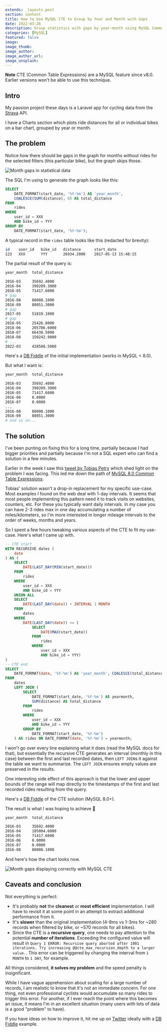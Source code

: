 ```yaml
---
extends: _layouts.post
section: content
title: How to Use MySQL CTE to Group by Year and Month with Gaps
date: 2022-03-26
description: Group statistics with gaps by year-month using MySQL Common Table Expressions
categories: [MySQL]
featured: false
image: 
image_thumb: 
image_author:
image_author_url:
image_unsplash:
---
```


**Note** CTE (Common Table Expressions) are a MySQL feature since v8.0. Earlier versions won't be able to use this technique.

## Intro

My passion project these days is a Laravel app for cycling data from the [Strava](https://strava.com/) API.

I have a Charts section which plots ride distances for all or individual bikes on a bar chart, grouped by year or month.

## The problem

Notice how there should be gaps in the graph for months without rides for the selected filters (this particular bike), but the graph skips those.

![Month gaps in statistical data](/assets/img/2022-03-26-month-gaps.jpg "Month gaps in statistical data")

The SQL I'm using to generate the graph looks like this:

```sql
SELECT
	DATE_FORMAT(start_date, '%Y-%m') AS 'year_month',
	COALESCE(SUM(distance), 0) AS total_distance
FROM
	rides
WHERE
	user_id = XXX
	AND bike_id = YYY
GROUP BY
	DATE_FORMAT(start_date, '%Y-%m');
```

A typical record in the `rides` table looks like this (redacted for brevity):

```bash
id    user_id   bike_id   distance      start_date
123   XXX       YYY       26934.2000    2017-05-13 15:48:15
```

The partial result of the query is:

```bash
year_month  total_distance

2016-03	    35692.4000
2016-04	    390209.3000
2016-05	    71417.6000
# gap
2016-08	    88008.1000
2016-09	    88051.3000
# gap
2017-05	    51819.1000
# gap
2018-05	    25426.8000
2018-06	    205786.6000
2018-07	    66438.5000
2018-08	    150242.9000
# ...
2022-03	    428588.5000
```

Here's a [DB Fiddle](https://www.db-fiddle.com/f/5swkrL8pLteXFXYyV8xdRQ/0) of the initial implementation (works in MySQL < 8.0).

But what I want is:

```bash
year_month  total_distance

2016-03	    35692.4000
2016-04	    390209.3000
2016-05	    71417.6000
2016-06	    0.0000
2016-07	    0.0000
...
2016-08	    88008.1000
2016-09	    88051.3000
# and so on...
```

## The solution

I've been punting on fixing this for a long time, partially because I had bigger priorities and partially because I'm not a SQL expert who can find a solution in a few minutes.

Earlier in the week I saw this [tweet by Tobias Petry](https://twitter.com/tobias_petry/status/1506632076317138947) which shed light on the problem I was facing. This led me down the path of [MySQL 8.0 Common Table Expressions](https://dev.mysql.com/doc/refman/8.0/en/with.html).

Tobias' solution wasn't a drop-in replacement for my specific use-case. Most examples I found on the web deal with 1-day intervals. It seems that most people implementing this pattern need it to track visits on websites, counters, etc. For these you typically want daily intervals. In my case you can have 2-3 rides max in one day accumulating a number of miles/kilometers, so I'm more interested in longer mileage intervals to the order of weeks, months and years. 

So I spent a few hours tweaking various aspects of the CTE to fit my use-case. Here's what I came up with.

```sql
-- CTE start
WITH RECURSIVE dates (
	date
) AS (
	SELECT
		DATE(LAST_DAY(MIN(start_date)))
	FROM
		rides
	WHERE
		user_id = XXX
		AND bike_id = YYY
	UNION ALL
	SELECT
		DATE(LAST_DAY(date)) + INTERVAL 1 MONTH
	FROM
		dates
	WHERE
		DATE(LAST_DAY(date)) <= (
			SELECT
				DATE(MAX(start_date))
			FROM
				rides
			WHERE
				user_id = XXX
				AND bike_id = YYY)
)
-- CTE end
SELECT
	DATE_FORMAT(date, '%Y-%m') AS 'year_month', COALESCE(total_distance, 0) AS total_distance
FROM
	dates
	LEFT JOIN (
		SELECT
			DATE_FORMAT(start_date, '%Y-%m') AS yearmonth,
			SUM(distance) AS total_distance
		FROM
			rides
		WHERE
			user_id = XXX
			AND bike_id = YYY
		GROUP BY
			DATE_FORMAT(start_date, '%Y-%m')
    ) AS rides ON DATE_FORMAT(date, '%Y-%m') = yearmonth;
```

I won't go over every line explaining what it does (read the MySQL docs for that), but essentially the recursive CTE generates an interval (monthly in this case) between the first and last recorded dates, then `LEFT JOIN`s it against the table we want to summarize. The `LEFT JOIN` ensures empty values are preserved in the results.

One interesting side effect of this approach is that the lower and upper bounds of the range will map directly to the timestamps of the first and last recorded rides resulting from the query. 

Here's a [DB Fiddle](https://www.db-fiddle.com/f/rxHqJEtQVqy6ydwL4UvPEw/2) of the CTE solution (MySQL 8.0+).

The result is what I was hoping to achieve 🎉

```bash
year_month	total_distance

2016-03	    35692.4000
2016-04	    105004.6000
2016-05	    71417.6000
2016-06	    0.0000
2016-07	    0.0000
2016-08	    88008.1000
```

And here's how the chart looks now.

![Month gaps displaying correctly with MySQL CTE](/assets/img/2022-03-26-month-gaps-fixed-mysql-cte.jpg "Month gaps displaying correctly with MySQL CTE")

## Caveats and conclusion

Not everything is perfect:

- It's probably **not** the **cleanest** or **most efficient** implementation. I will have to revisit it at some point in an attempt to extract additional performance from it. 
- It's **slower** than the original implementation (4-8ms vs 1-3ms for ~280 records when filtered by bike, or ~570 records for all bikes).
- Since the CTE is a **recursive query**, one needs to pay attention to the potential **number of iterations**. Exceeding the configured value will result in `Query 1 ERROR: Recursive query aborted after 1001 iterations. Try increasing @@cte_max_recursion_depth to a larger value.`. This error can be triggered by changing the interval from `1 MONTH` to `1 DAY`, for example.

All things considered, **it solves my problem** and the speed penalty is insignificant.

While I have vague apprehension about scaling for a large number of records, I am realistic to know that it's not an immediate concern. For one thing, not even professional cyclists would accumulate so many rides to trigger this error. For another, if I ever reach the point where this becomes an issue, it means I'm in an excellent situation (many users with lots of data is a good "problem" to have).

If you have ideas on how to improve it, hit me up on [Twitter](https://twitter.com/brbcoding) ideally with a [DB Fiddle](https://www.db-fiddle.com/) example.